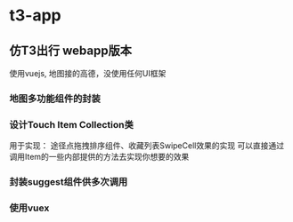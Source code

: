 # t3-app

## 仿T3出行 webapp版本
使用vuejs, 地图接的高德，没使用任何UI框架

### 地图多功能组件的封装
### 设计Touch Item Collection类
用于实现：
  途径点拖拽排序组件、收藏列表SwipeCell效果的实现
  可以直接通过调用Item的一些内部提供的方法去实现你想要的效果
### 封装suggest组件供多次调用
### 使用vuex
